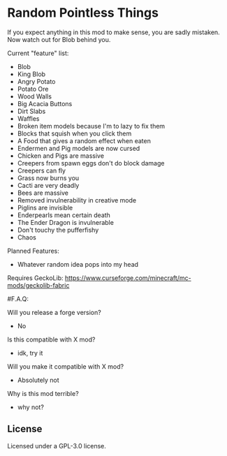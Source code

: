 # Random Pointless Things

If you expect anything in this mod to make sense, you are sadly mistaken. Now watch out for Blob behind you.

Current "feature" list:
  - Blob
  - King Blob
  - Angry Potato
  - Potato Ore
  - Wood Walls
  - Big Acacia Buttons
  - Dirt Slabs
  - Waffles
  - Broken item models because I'm to lazy to fix them
  - Blocks that squish when you click them
  - A Food that gives a random effect when eaten
  - Endermen and Pig models are now cursed
  - Chicken and Pigs are massive
  - Creepers from spawn eggs don't do block damage
  - Creepers can fly
  - Grass now burns you
  - Cacti are very deadly
  - Bees are massive
  - Removed invulnerability in creative mode
  - Piglins are invisible
  - Enderpearls mean certain death
  - The Ender Dragon is invulnerable
  - Don't touchy the pufferfishy  
  - Chaos

Planned Features:
- Whatever random idea pops into my head

Requires GeckoLib: https://www.curseforge.com/minecraft/mc-mods/geckolib-fabric

#F.A.Q:

Will you release a forge version?  
- No

Is this compatible with X mod?
- idk, try it

Will you make it compatible with X mod?
- Absolutely not

Why is this mod terrible?
- why not?

## License

Licensed under a GPL-3.0 license.
